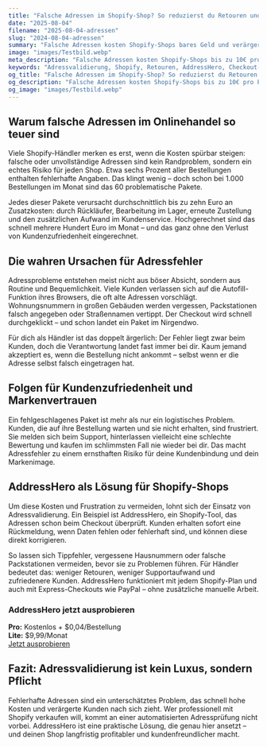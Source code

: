 ```yaml
---
title: "Falsche Adressen im Shopify-Shop? So reduzierst du Retouren und unnötige Kosten"
date: "2025-08-04"
filename: "2025-08-04-adressen"
slug: "2024-08-04-adressen"
summary: "Falsche Adressen kosten Shopify-Shops bares Geld und verärgern Kunden. Erfahre, warum das Problem größer ist, als viele denken – und wie du es vermeiden kannst. Mit AddressHero setzt du auf einfache, automatische Adressvalidierung direkt im Checkout."
image: "images/Testbild.webp"
meta_description: "Falsche Adressen kosten Shopify-Shops bis zu 10€ pro Paket. Erfahre wie AddressHero mit automatischer Adressvalidierung Retouren reduziert und Kosten spart."
keywords: "Adressvalidierung, Shopify, Retouren, AddressHero, Checkout-Optimierung, Versandkosten, E-Commerce"
og_title: "Falsche Adressen im Shopify-Shop? So reduzierst du Retouren | DD-Gossen"
og_description: "Falsche Adressen kosten Shopify-Shops bis zu 10€ pro Paket. Erfahre wie AddressHero mit automatischer Adressvalidierung Retouren reduziert und Kosten spart."
og_image: "images/Testbild.webp"
---
```


## Warum falsche Adressen im Onlinehandel so teuer sind

Viele Shopify-Händler merken es erst, wenn die Kosten spürbar steigen: falsche oder unvollständige Adressen sind kein Randproblem, sondern ein echtes Risiko für jeden Shop. Etwa sechs Prozent aller Bestellungen enthalten fehlerhafte Angaben. Das klingt wenig – doch schon bei 1.000 Bestellungen im Monat sind das 60 problematische Pakete.

Jedes dieser Pakete verursacht durchschnittlich bis zu zehn Euro an Zusatzkosten: durch Rückläufer, Bearbeitung im Lager, erneute Zustellung und den zusätzlichen Aufwand im Kundenservice. Hochgerechnet sind das schnell mehrere Hundert Euro im Monat – und das ganz ohne den Verlust von Kundenzufriedenheit eingerechnet.

## Die wahren Ursachen für Adressfehler

Adressprobleme entstehen meist nicht aus böser Absicht, sondern aus Routine und Bequemlichkeit. Viele Kunden verlassen sich auf die Autofill-Funktion ihres Browsers, die oft alte Adressen vorschlägt. Wohnungsnummern in großen Gebäuden werden vergessen, Packstationen falsch angegeben oder Straßennamen vertippt. Der Checkout wird schnell durchgeklickt – und schon landet ein Paket im Nirgendwo.

Für dich als Händler ist das doppelt ärgerlich: Der Fehler liegt zwar beim Kunden, doch die Verantwortung landet fast immer bei dir. Kaum jemand akzeptiert es, wenn die Bestellung nicht ankommt – selbst wenn er die Adresse selbst falsch eingetragen hat.

## Folgen für Kundenzufriedenheit und Markenvertrauen

Ein fehlgeschlagenes Paket ist mehr als nur ein logistisches Problem. Kunden, die auf ihre Bestellung warten und sie nicht erhalten, sind frustriert. Sie melden sich beim Support, hinterlassen vielleicht eine schlechte Bewertung und kaufen im schlimmsten Fall nie wieder bei dir. Das macht Adressfehler zu einem ernsthaften Risiko für deine Kundenbindung und dein Markenimage.

## AddressHero als Lösung für Shopify-Shops

Um diese Kosten und Frustration zu vermeiden, lohnt sich der Einsatz von Adressvalidierung. Ein Beispiel ist AddressHero, ein Shopify-Tool, das Adressen schon beim Checkout überprüft. Kunden erhalten sofort eine Rückmeldung, wenn Daten fehlen oder fehlerhaft sind, und können diese direkt korrigieren.

So lassen sich Tippfehler, vergessene Hausnummern oder falsche Packstationen vermeiden, bevor sie zu Problemen führen. Für Händler bedeutet das: weniger Retouren, weniger Supportaufwand und zufriedenere Kunden. AddressHero funktioniert mit jedem Shopify-Plan und auch mit Express-Checkouts wie PayPal – ohne zusätzliche manuelle Arbeit.

<div class="cta-box">
  <h3>AddressHero jetzt ausprobieren</h3>
  <div class="pricing-compact">
    <div class="pricing-item">
      <strong>Pro:</strong> Kostenlos + $0,04/Bestellung
    </div>
    <div class="pricing-item">
      <strong>Lite:</strong> $9,99/Monat
    </div>
  </div>
  <a href="https://apps.shopify.com/addresshero" target="_blank" rel="noopener" class="cta-button">Jetzt ausprobieren</a>
</div>

## Fazit: Adressvalidierung ist kein Luxus, sondern Pflicht

Fehlerhafte Adressen sind ein unterschätztes Problem, das schnell hohe Kosten und verärgerte Kunden nach sich zieht. Wer professionell mit Shopify verkaufen will, kommt an einer automatisierten Adressprüfung nicht vorbei. AddressHero ist eine praktische Lösung, die genau hier ansetzt – und deinen Shop langfristig profitabler und kundenfreundlicher macht. 